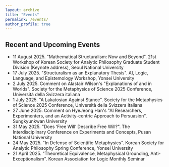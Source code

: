 ```yaml
---
layout: archive
title: "Events"
permalink: /events/
author_profile: true
---
```


## Recent and Upcoming Events
 * 11 August 2025. "Mathematical Structuralism: Now and Beyond". 21st Workshop of Korean Society for Analytic Philosophy Graduate Student Division (Keynote address), Seoul National University
 * 17 July 2025. "Structuralism as an Explanatory Thesis". AI, Logic, Language, and Epistemology Workshop, Yonsei University
 * 2 July 2025. Comment on Alastair Wilson's "Explanations of and in Worlds". Society for the Metaphysics of Science 2025 Conference, Università della Svizzera italiana
 * 1 July 2025. "A Lakatosian Against Stance". Society for the Metaphysics of Science 2025 Conference, Università della Svizzera italiana
 * 27 June 2025. Comment on HyeJeong Han's "AI Researchers, Experimenters, and an Activity-centric Approach to Persuasion". Sungkyunkwan University
 * 31 May 2025. "Does ‘Free Will’ Describe Free Will?". The Interdisciplinary Conference on Experiments and Concepts, Pusan National University
 * 24 May 2025. "In Defense of Scientific Metaphysics". Korean Society for Analytic Philosophy Spring Conference, Yonsei University
 * 21 April 2025. "Theoretical Equivalence, Metaphysical Grounding, Anti-Exceptionalism". Korean Association for Logic Monthly Seminar


<!--
 * 3 January 2025. "A Lakatosian Against Stance". The Institute for Philosophy and Liberal Arts, Sungkyunkwan University
 * 15 November 2024. "Metaphysical Perspicuity". 29th Biennial Meeting of the Philosophy of Science Association, New Orleans
 * 5 November 2024. "Category Theory as an Explanatory Foundation". 14th Disputatio Workshop, Kyungnam University
 * 30 August 2024. "How We Learned to Stop Worrying and Love 'Model' in Mathematics". 9th Annual Conference of the Society for the Metaphysics of Science
 * 21 August 2024. "When Structuralism Meets Inferentialism". Korean Society for Analytic Philosophy Summer Conference, Hankuk University of Foreign Studies
 * 13 August 2024. "Model-theoretic Inferentialism". Korean Association for Logic Summer Conference, Yonsei University
 * 21 March 2024. "Category Theory as an Explanatory Foundation". Pacific APA Colloquium, Portland
 * 23 February 2024. "Metaphysical Perspicuity". Central APA Poster Session, New Orleans
 * 5 January 2024. "Category Theory as an Explanatory Foundation". Joint Mathematics Meetings: AMS Special Session on Mathematics and Philosophy, San Francisco
 * 5 November 2023. "Category Theory as an Explanatory Foundation". Midwest PhilMath Workshop, University of Notre Dame 
 * 27 September 2023. “Conceptions of a Foundation in Mathematics”. Philosophy Colloquium Series, California State University, Chico
 * 11 August 2023. Comment on Sabrina Hao's "What are scientists talking about when they talk about particles?". Society for the Metaphysics of Science 2023 Conference, Dalhousie University
 * 11 August 2023. "Metaphysical Perspicuity". Society for the Metaphysics of Science 2023 Conference, Dalhousie University
 * 29 April 2023. Comment on Aglaia von Götz’s “How to count to one and a half”. Berkeley-Stanford-Davis Graduate Conference
 * 7 April 2023. “When Structuralism Meets Inferentialism”. Pacific APA, San Francisco
 * 24 February 2023. “Conceptions of a Foundation in Mathematics”. Central APA, Denver
 * 11 November 2022. “More Philosophies by Less Philosophy when the Practice doesn’t Settle Philosophy”. PSA Poster Session, Pittsburgh
 * 14 August 2022. Comment on Shmuel Gomes’ “Is Consciousness Required for Moral Standing?”. 15th Annual Rocky Mountain Ethics Congress
 * 29 June 2022. “More Philosophies by Less Philosophy when the Practice doesn’t Settle Philosophy”. Annual Conference for the Korean Society of Philosophy of Science
 * 24 June 2022. “When Structuralism Meets Inferentialism”. Annual Conference of the Australasian Association of Logic
 * 14 May 2022. “Foundation as Scaffolding”. Annual Meeting of the Canadian Society for History and Philosophy of Mathematics
-->


